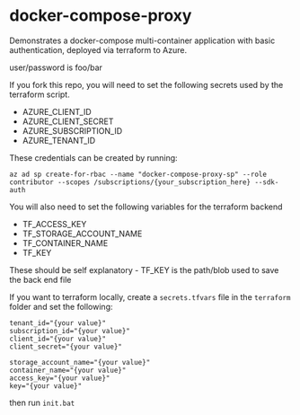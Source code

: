 # docker-compose-proxy

Demonstrates a docker-compose multi-container application with basic authentication, deployed via terraform to Azure.

user/password is foo/bar

If you fork this repo, you will need to set the following secrets used by the terraform script.

- AZURE_CLIENT_ID
- AZURE_CLIENT_SECRET
- AZURE_SUBSCRIPTION_ID
- AZURE_TENANT_ID

These credentials can be created by running:

`az ad sp create-for-rbac --name "docker-compose-proxy-sp" --role contributor --scopes /subscriptions/{your_subscription_here} --sdk-auth`

You will also need to set the following variables for the terraform backend

- TF_ACCESS_KEY
- TF_STORAGE_ACCOUNT_NAME
- TF_CONTAINER_NAME
- TF_KEY

These should be self explanatory - TF_KEY is the path/blob used to save the back end file

If you want to terraform locally, create a `secrets.tfvars` file in the `terraform` folder and set the following:
```
tenant_id="{your value}"
subscription_id="{your value}"
client_id="{your value}"
client_secret="{your value}"

storage_account_name="{your value}"
container_name="{your value}"
access_key="{your value}"
key="{your value}"
```
then run `init.bat`
